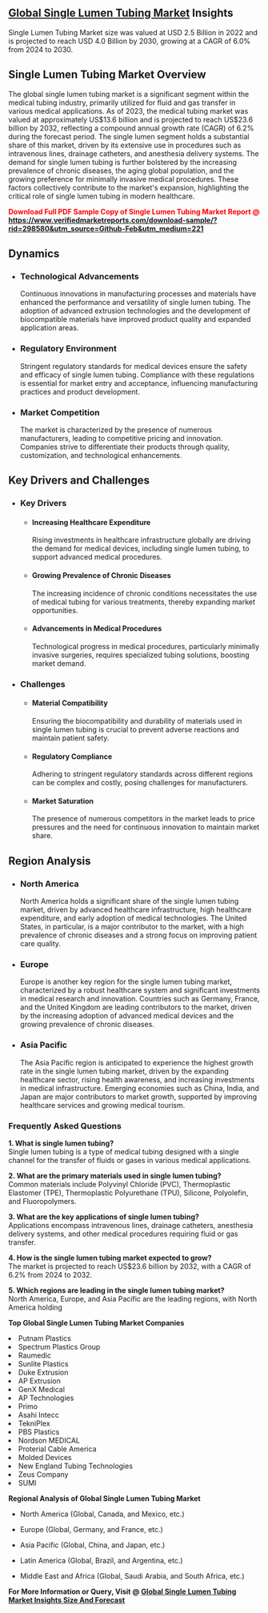 <h2><a href="https://www.verifiedmarketreports.com/download-sample/?rid=298580&amp;utm_source=Github&amp;utm_medium=221" target="_blank">Global Single Lumen Tubing Market</a> Insights</h2><p>Single Lumen Tubing Market size was valued at USD 2.5 Billion in 2022 and is projected to reach USD 4.0 Billion by 2030, growing at a CAGR of 6.0% from 2024 to 2030.</p><p> <h2>Single Lumen Tubing Market Overview</h2> <p>The global single lumen tubing market is a significant segment within the medical tubing industry, primarily utilized for fluid and gas transfer in various medical applications. As of 2023, the medical tubing market was valued at approximately US$13.6 billion and is projected to reach US$23.6 billion by 2032, reflecting a compound annual growth rate (CAGR) of 6.2% during the forecast period. The single lumen segment holds a substantial share of this market, driven by its extensive use in procedures such as intravenous lines, drainage catheters, and anesthesia delivery systems. The demand for single lumen tubing is further bolstered by the increasing prevalence of chronic diseases, the aging global population, and the growing preference for minimally invasive medical procedures. These factors collectively contribute to the market's expansion, highlighting the critical role of single lumen tubing in modern healthcare. </p> <p><strong><p><span class=""><span style="color: #ff0000;"><strong>Download Full PDF Sample Copy of Single Lumen Tubing Market Report</strong> @ </span><a href="https://www.verifiedmarketreports.com/download-sample/?rid=298580&amp;utm_source=Github-Feb&amp;utm_medium=221" target="_blank">https://www.verifiedmarketreports.com/download-sample/?rid=298580&amp;utm_source=Github-Feb&amp;utm_medium=221</a></span></p></strong></p> <h2>Dynamics</h2> <ul> <li><h3>Technological Advancements</h3> <p>Continuous innovations in manufacturing processes and materials have enhanced the performance and versatility of single lumen tubing. The adoption of advanced extrusion technologies and the development of biocompatible materials have improved product quality and expanded application areas. </p> </li> <li><h3>Regulatory Environment</h3> <p>Stringent regulatory standards for medical devices ensure the safety and efficacy of single lumen tubing. Compliance with these regulations is essential for market entry and acceptance, influencing manufacturing practices and product development. </p> </li> <li><h3>Market Competition</h3> <p>The market is characterized by the presence of numerous manufacturers, leading to competitive pricing and innovation. Companies strive to differentiate their products through quality, customization, and technological enhancements. </p> </li> </ul> <h2>Key Drivers and Challenges</h2> <ul> <li><h3>Key Drivers</h3> <ul> <li><h4>Increasing Healthcare Expenditure</h4> <p>Rising investments in healthcare infrastructure globally are driving the demand for medical devices, including single lumen tubing, to support advanced medical procedures. </p> </li> <li><h4>Growing Prevalence of Chronic Diseases</h4> <p>The increasing incidence of chronic conditions necessitates the use of medical tubing for various treatments, thereby expanding market opportunities. </p> </li> <li><h4>Advancements in Medical Procedures</h4> <p>Technological progress in medical procedures, particularly minimally invasive surgeries, requires specialized tubing solutions, boosting market demand. </p> </li> </ul> </li> <li><h3>Challenges</h3> <ul> <li><h4>Material Compatibility</h4> <p>Ensuring the biocompatibility and durability of materials used in single lumen tubing is crucial to prevent adverse reactions and maintain patient safety. </p> </li> <li><h4>Regulatory Compliance</h4> <p>Adhering to stringent regulatory standards across different regions can be complex and costly, posing challenges for manufacturers. </p> </li> <li><h4>Market Saturation</h4> <p>The presence of numerous competitors in the market leads to price pressures and the need for continuous innovation to maintain market share. </p> </li> </ul> </li> </ul> <h2>Region Analysis</h2> <ul> <li><h3>North America</h3> <p>North America holds a significant share of the single lumen tubing market, driven by advanced healthcare infrastructure, high healthcare expenditure, and early adoption of medical technologies. The United States, in particular, is a major contributor to the market, with a high prevalence of chronic diseases and a strong focus on improving patient care quality. </p> </li> <li><h3>Europe</h3> <p>Europe is another key region for the single lumen tubing market, characterized by a robust healthcare system and significant investments in medical research and innovation. Countries such as Germany, France, and the United Kingdom are leading contributors to the market, driven by the increasing adoption of advanced medical devices and the growing prevalence of chronic diseases. </p> </li> <li><h3>Asia Pacific</h3> <p>The Asia Pacific region is anticipated to experience the highest growth rate in the single lumen tubing market, driven by the expanding healthcare sector, rising health awareness, and increasing investments in medical infrastructure. Emerging economies such as China, India, and Japan are major contributors to market growth, supported by improving healthcare services and growing medical tourism. </p> </li> </ul> <h3>Frequently Asked Questions</h3> <p><strong>1. What is single lumen tubing?</strong><br> Single lumen tubing is a type of medical tubing designed with a single channel for the transfer of fluids or gases in various medical applications. </p> <p><strong>2. What are the primary materials used in single lumen tubing?</strong><br> Common materials include Polyvinyl Chloride (PVC), Thermoplastic Elastomer (TPE), Thermoplastic Polyurethane (TPU), Silicone, Polyolefin, and Fluoropolymers. </p> <p><strong>3. What are the key applications of single lumen tubing?</strong><br> Applications encompass intravenous lines, drainage catheters, anesthesia delivery systems, and other medical procedures requiring fluid or gas transfer. </p> <p><strong>4. How is the single lumen tubing market expected to grow?</strong><br> The market is projected to reach US$23.6 billion by 2032, with a CAGR of 6.2% from 2024 to 2032. </p> <p><strong>5. Which regions are leading in the single lumen tubing market?</strong><br> North America, Europe, and Asia Pacific are the leading regions, with North America holding</p><p><strong>Top Global Single Lumen Tubing Market Companies</strong></p><div data-test-id=""><p><li>Putnam Plastics</li><li> Spectrum Plastics Group</li><li> Raumedic</li><li> Sunlite Plastics</li><li> Duke Extrusion</li><li> AP Extrusion</li><li> GenX Medical</li><li> AP Technologies</li><li> Primo</li><li> Asahi Intecc</li><li> TekniPlex</li><li> PBS Plastics</li><li> Nordson MEDICAL</li><li> Proterial Cable America</li><li> Molded Devices</li><li> New England Tubing Technologies</li><li> Zeus Company</li><li> SUMI</li></p><div><strong>Regional Analysis of&nbsp;Global Single Lumen Tubing Market</strong></div><ul><li dir="ltr"><p dir="ltr">North America&nbsp;(Global, Canada, and Mexico, etc.)</p></li><li dir="ltr"><p dir="ltr">Europe (Global, Germany, and France, etc.)</p></li><li dir="ltr"><p dir="ltr">Asia Pacific&nbsp;(Global, China, and Japan, etc.)</p></li><li dir="ltr"><p dir="ltr">Latin America&nbsp;(Global, Brazil, and Argentina, etc.)</p></li><li dir="ltr">Middle East and Africa&nbsp;(Global, Saudi Arabia, and South Africa, etc.)</li></ul><p><strong>For More Information or Query, Visit @&nbsp;</strong><strong><a href="https://www.verifiedmarketreports.com/product/single-lumen-tubing-market/?utm_source=Github&amp;utm_medium=221" target="_blank">Global Single Lumen Tubing Market Insights Size And Forecast</a></strong></p></div>
